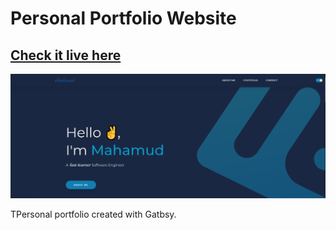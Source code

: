 # Personal Portfolio Website

## [Check it live here](https://mahamudportfolio.netlify.app/)

![Thumbnail](thumbnail.png)

TPersonal portfolio created with Gatbsy.
